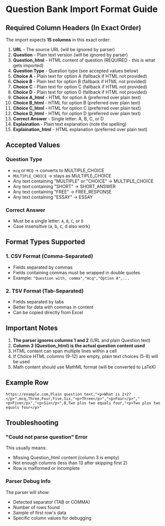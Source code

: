 # Question Bank Import Format Guide

## Required Column Headers (In Exact Order)

The import expects **15 columns** in this exact order:

1. **URL** - The source URL (will be ignored by parser)
2. **Question** - Plain text version (will be ignored by parser) 
3. **Question_html** - HTML content of question (REQUIRED - this is what gets imported)
4. **Question Type** - Question type (see accepted values below)
5. **Choice A** - Plain text for option A (fallback if HTML not provided)
6. **Choice B** - Plain text for option B (fallback if HTML not provided)
7. **Choice C** - Plain text for option C (fallback if HTML not provided)
8. **Choice D** - Plain text for option D (fallback if HTML not provided)
9. **Choice A_html** - HTML for option A (preferred over plain text)
10. **Choice B_html** - HTML for option B (preferred over plain text)
11. **Choice C_html** - HTML for option C (preferred over plain text)
12. **Choice D_html** - HTML for option D (preferred over plain text)
13. **Correct Answer** - Single letter: A, B, C, or D
14. **Explaination** - Plain text explanation (note the spelling)
15. **Explaination_html** - HTML explanation (preferred over plain text)

## Accepted Values

### Question Type
- `mcq` or `MCQ` → converts to MULTIPLE_CHOICE
- `MULTIPLE_CHOICE` → stays as MULTIPLE_CHOICE
- Any text containing "MULTIPLE" or "CHOICE" → MULTIPLE_CHOICE
- Any text containing "SHORT" → SHORT_ANSWER
- Any text containing "FREE" → FREE_RESPONSE
- Any text containing "ESSAY" → ESSAY

### Correct Answer
- Must be a single letter: `A`, `B`, `C`, or `D`
- Case insensitive (a, b, c, d also work)

## Format Types Supported

### 1. CSV Format (Comma-Separated)
- Fields separated by commas
- Fields containing commas must be wrapped in double quotes
- Example: `"Question with, comma","mcq","Option A",...`

### 2. TSV Format (Tab-Separated)
- Fields separated by tabs
- Better for data with commas in content
- Can be copied directly from Excel

## Important Notes

1. **The parser ignores columns 1 and 2** (URL and plain Question text)
2. **Column 3 (Question_html) is the actual question content used**
3. HTML content can span multiple lines within a cell
4. If Choice HTML columns (9-12) are empty, plain text choices (5-8) will be used
5. Math content should use MathML format (will be converted to LaTeX)

## Example Row

```csv
https://example.com,Plain question text,"<p>What is 2+2?</p>",mcq,Three,Four,Five,Six,"<p>Three</p>","<p>Four</p>","<p>Five</p>","<p>Six</p>",B,Two plus two equals four,"<p>Two plus two equals four</p>"
```

## Troubleshooting

### "Could not parse question" Error
This usually means:
- Missing Question_html content (column 3 is empty)
- Not enough columns (less than 13 after skipping first 2)
- Row is malformed or incomplete

### Parser Debug Info
The parser will show:
- Detected separator (TAB or COMMA)
- Number of rows found
- Sample of first row's data
- Specific column values for debugging